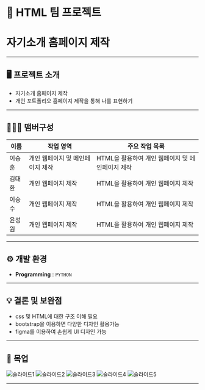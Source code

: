 # 🚩 HTML 팀 프로젝트
# **자기소개 홈페이지 제작**
----------------------------------------------------------

## 🖥️ 프로젝트 소개
- 자기소개 홈페이지 제작
- 개인 포트폴리오 홈페이지 제작을 통해 나를 표현하기
----------------------------------------------------------


## 🧑‍🤝‍🧑 맴버구성

| 이름 | 작업 영역 | 주요 작업 목록 |
|---|---|---|
| 이승훈  | 개인 웹페이지 및 메인페이지 제작 | HTML을 활용하여 개인 웹페이지 및 메인페이지 제작 |
| 김대환  | 개인 웹페이지 제작 | HTML을 활용하여 개인 웹페이지 제작 | 
| 이승수  | 개인 웹페이지 제작 | HTML을 활용하여 개인 웹페이지 제작 |
| 윤성원  | 개인 웹페이지 제작 | HTML을 활용하여 개인 웹페이지 제작 |


----------------------------------------------------------

## ⚙️ 개발 환경
- **Programming** : `PYTHON` 

----------------------------------------------------------

## 💡 결론 및 보완점

- css 및 HTML에 대한 구조 이해 필요
- bootstrap을 이용하면 다양한 디자인 활용가능
- figma를 이용하여 손쉽게 UI 디자인 가능

----------------------------------------------------------
## 📌 목업
![슬라이드1](https://github.com/mansa97/KDT-4/assets/64315458/e5c21e37-9d43-4108-bd1a-0409d6b5a491)
![슬라이드2](https://github.com/mansa97/KDT-4/assets/64315458/7dc0ca8a-962d-42ea-97dc-c165dd3c20e3)
![슬라이드3](https://github.com/mansa97/KDT-4/assets/64315458/731491c9-2a25-4783-9752-b673a86528be)
![슬라이드4](https://github.com/mansa97/KDT-4/assets/64315458/f49ef0d1-fb68-4bde-ab7f-c578d4dc2e34)
![슬라이드5](https://github.com/mansa97/KDT-4/assets/64315458/0427290d-e48a-433d-9fba-64dd73f5bfb7)

----------------------------------------------------------

